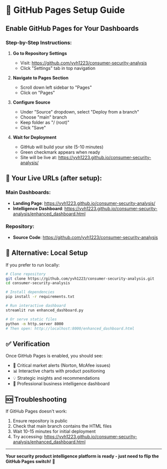 # 🚀 GitHub Pages Setup Guide

## Enable GitHub Pages for Your Dashboards

### Step-by-Step Instructions:

1. **Go to Repository Settings**
   - Visit: https://github.com/yvh1223/consumer-security-analysis
   - Click "Settings" tab in top navigation

2. **Navigate to Pages Section**
   - Scroll down left sidebar to "Pages"
   - Click on "Pages"

3. **Configure Source**
   - Under "Source" dropdown, select "Deploy from a branch"
   - Choose "main" branch
   - Keep folder as "/ (root)"
   - Click "Save"

4. **Wait for Deployment**
   - GitHub will build your site (5-10 minutes)
   - Green checkmark appears when ready
   - Site will be live at: https://yvh1223.github.io/consumer-security-analysis/

## 🎯 Your Live URLs (after setup):

### Main Dashboards:
- **Landing Page**: https://yvh1223.github.io/consumer-security-analysis/
- **Intelligence Dashboard**: https://yvh1223.github.io/consumer-security-analysis/enhanced_dashboard.html

### Repository:
- **Source Code**: https://github.com/yvh1223/consumer-security-analysis

## 🔧 Alternative: Local Setup

If you prefer to run locally:

```bash
# Clone repository
git clone https://github.com/yvh1223/consumer-security-analysis.git
cd consumer-security-analysis

# Install dependencies
pip install -r requirements.txt

# Run interactive dashboard
streamlit run enhanced_dashboard.py

# Or serve static files
python -m http.server 8000
# Then open: http://localhost:8000/enhanced_dashboard.html
```

## ✅ Verification

Once GitHub Pages is enabled, you should see:
- 🚨 Critical market alerts (Norton, McAfee issues)
- 📊 Interactive charts with product positioning
- 💡 Strategic insights and recommendations
- 🎯 Professional business intelligence dashboard

## 🆘 Troubleshooting

If GitHub Pages doesn't work:
1. Ensure repository is public
2. Check that main branch contains the HTML files
3. Wait 10-15 minutes for initial deployment
4. Try accessing: https://yvh1223.github.io/consumer-security-analysis/enhanced_dashboard.html

---

**Your security product intelligence platform is ready - just need to flip the GitHub Pages switch!** 🚀
